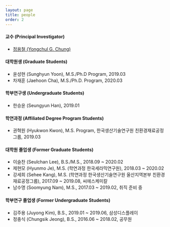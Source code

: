 ```yaml
---
layout: page
title: people
order: 2
---
```

#### 교수 (Principal Investigator)
- [정용철 (Yongchul G. Chung)](http://gregchung.github.io/professor/)

#### 대학원생 (Graduate Students)
- 윤성현 (Sunghyun Yoon), M.S./Ph.D Program, 2019.03
- 차재훈 (Jaehoon Cha), M.S./Ph.D. Program, 2020.03

#### 학부연구생 (Undergraduate Students)
- 한승윤 (Seungyun Han), 2019.01

#### 학연과정 (Affiliated Degree Program Students)
- 권혁원 (Hyukwon Kwon), M.S. Program, 한국생산기술연구원 친환경재료공정그룹, 2019.03

#### 대학원 졸업생 (Former Graduate Students)
- 이슬찬 (Seulchan Lee), B.S./M.S., 2018.09 ~ 2020.02
- 제현모 (Hyunmo Je), M.S. (학연과정 한국세라믹연구원), 2018.03 ~ 2020.02
- 강세희 (Sehee Kang), M.S. (학연과정 한국생산기술연구원 울산지역본부 친환경재료공정그룹), 2017.09 ~ 2019.08, 씨에스케미칼
- 남수명 (Soomyung Nam), M.S., 2017.03 ~ 2019.02, 취직 준비 중

#### 학부연구 졸업생 (Former Undergraduate Students)
- 김주용 (Juyong Kim), B.S., 2019.01 ~ 2019.06, 삼성디스플레이
- 정충식 (Chungsik Jeong), B.S., 2016.06 ~ 2018.02, 공무원
